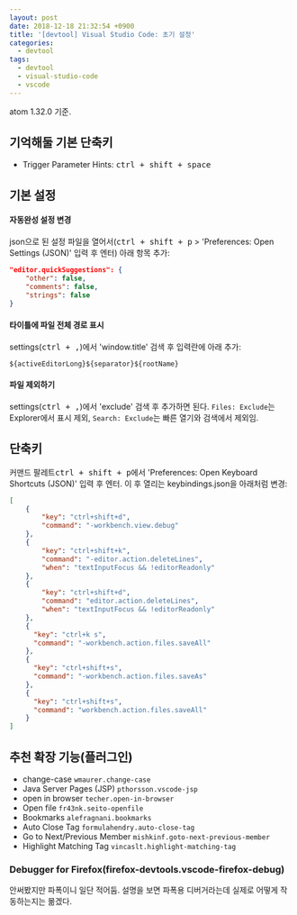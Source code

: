 ```yaml
---
layout: post
date: 2018-12-18 21:32:54 +0900
title: '[devtool] Visual Studio Code: 초기 설정'
categories:
  - devtool
tags:
  - devtool
  - visual-studio-code
  - vscode
---
```


atom 1.32.0 기준.

## 기억해둘 기본 단축키

- Trigger Parameter Hints: <kbd>ctrl + shift + space</kbd>

## 기본 설정

#### 자동완성 설정 변경

json으로 된 설정 파일을 열어서(<kbd>ctrl + shift + p</kbd> > 'Preferences: Open Settings (JSON)' 입력 후 엔터) 아래 항목 추가:

```json
"editor.quickSuggestions": {
    "other": false,
    "comments": false,
    "strings": false
}
```

#### 타이틀에 파일 전체 경로 표시

settings(<kbd>ctrl + ,</kbd>)에서 'window.title' 검색 후 입력란에 아래 추가:

```
${activeEditorLong}${separator}${rootName}
```

#### 파일 제외하기

settings(<kbd>ctrl + ,</kbd>)에서 'exclude' 검색 후 추가하면 된다. `Files: Exclude`는 Explorer에서 표시 제외, `Search: Exclude`는 빠른 열기와 검색에서 제외임.

## 단축키

커맨드 팔레트<kbd>ctrl + shift + p</kbd>에서 'Preferences: Open Keyboard Shortcuts (JSON)' 입력 후 엔터. 이 후 열리는 keybindings.json을 아래처럼 변경:

```json
[
    {
        "key": "ctrl+shift+d",
        "command": "-workbench.view.debug"
    },
    {
        "key": "ctrl+shift+k",
        "command": "-editor.action.deleteLines",
        "when": "textInputFocus && !editorReadonly"
    },
    {
        "key": "ctrl+shift+d",
        "command": "editor.action.deleteLines",
        "when": "textInputFocus && !editorReadonly"
    },
    {
      "key": "ctrl+k s",
      "command": "-workbench.action.files.saveAll"
    },
    {
      "key": "ctrl+shift+s",
      "command": "-workbench.action.files.saveAs"
    },
    {
      "key": "ctrl+shift+s",
      "command": "workbench.action.files.saveAll"
    }
]
```

## 추천 확장 기능(플러그인)

- change-case `wmaurer.change-case`
- Java Server Pages (JSP) `pthorsson.vscode-jsp`
- open in browser `techer.open-in-browser`
- Open file `fr43nk.seito-openfile`
- Bookmarks `alefragnani.bookmarks`
- Auto Close Tag `formulahendry.auto-close-tag`
- Go to Next/Previous Member `mishkinf.goto-next-previous-member`
- Highlight Matching Tag `vincaslt.highlight-matching-tag`

### Debugger for Firefox(firefox-devtools.vscode-firefox-debug)

안써봤지만 파폭이니 일단 적어둠. 설명을 보면 파폭용 디버거라는데 실제로 어떻게 작동하는지는 몲겠다.

